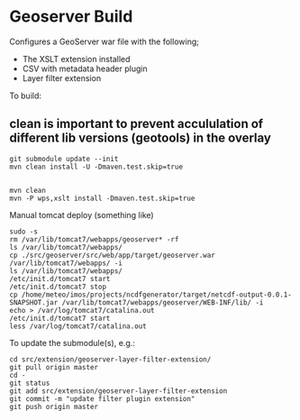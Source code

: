 Geoserver Build
===============

Configures a GeoServer war file with the following;

* The XSLT extension installed
* CSV with metadata header plugin
* Layer filter extension

To build:

## clean is important to prevent accululation of different lib versions (geotools) in the overlay 

```
git submodule update --init
mvn clean install -U -Dmaven.test.skip=true


mvn clean
mvn -P wps,xslt install -Dmaven.test.skip=true
```

Manual tomcat deploy (something like)
```
sudo -s
rm /var/lib/tomcat7/webapps/geoserver* -rf
ls /var/lib/tomcat7/webapps/
cp ./src/geoserver/src/web/app/target/geoserver.war  /var/lib/tomcat7/webapps/ -i
ls /var/lib/tomcat7/webapps/
/etc/init.d/tomcat7 start
/etc/init.d/tomcat7 stop
cp /home/meteo/imos/projects/ncdfgenerator/target/netcdf-output-0.0.1-SNAPSHOT.jar /var/lib/tomcat7/webapps/geoserver/WEB-INF/lib/ -i
echo > /var/log/tomcat7/catalina.out
/etc/init.d/tomcat7 start
less /var/log/tomcat7/catalina.out

```

To update the submodule(s), e.g.:

```
cd src/extension/geoserver-layer-filter-extension/
git pull origin master
cd -
git status
git add src/extension/geoserver-layer-filter-extension
git commit -m "update filter plugin extension"
git push origin master
```
